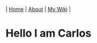 
| [Home](https://carlosvitr.github.io/WikiPost/) |  [About](about.md/)  | [My Wiki](mywiki.md/) |
 
# Hello I am Carlos 
